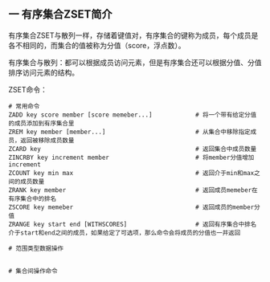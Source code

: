 ## 一 有序集合ZSET简介

有序集合ZSET与散列一样，存储着键值对，有序集合的键称为成员，每个成员是各不相同的，而集合的值被称为分值（score，浮点数）。  

有序集合与散列：都可以根据成员访问元素，但是有序集合还可以根据分值、分值排序访问元素的结构。  

ZSET命令：
```
# 常用命令
ZADD key score member [score memeber...]            # 将一个带有给定分值的成员添加到有序集合里
ZREM key member [member...]                         # 从集合中移除指定成员，返回被移除成员数量
ZCARD key                                           # 返回集合中成员数量
ZINCRBY key increment member                        # 将member分值增加increment
ZCOUNT key min max                                  # 返回介于min和max之间的成员数量
ZRANK key member                                    # 返回成员memeber在有序集合中的排名
ZSCORE key memeber                                  # 返回成员的member分值
ZRANGE key start end [WITHSCORES]                   # 返回有序集合中排名介于start和end之间的成员，如果给定了可选项，那么命令会将成员的分值也一并返回

# 范围类型数据操作


# 集合间操作命令

```